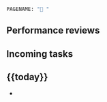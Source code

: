 ```meta
PAGENAME: "🧑 "
```
## Performance reviews
<!-- #query page where name =~ /{{page}}\/Review/ select name render "template/page" -->
<!-- /query -->

## Incoming tasks
<!-- #query task where name =~ /{{page}}/ render "template/task" -->
<!-- /query -->

## {{today}}
* 
